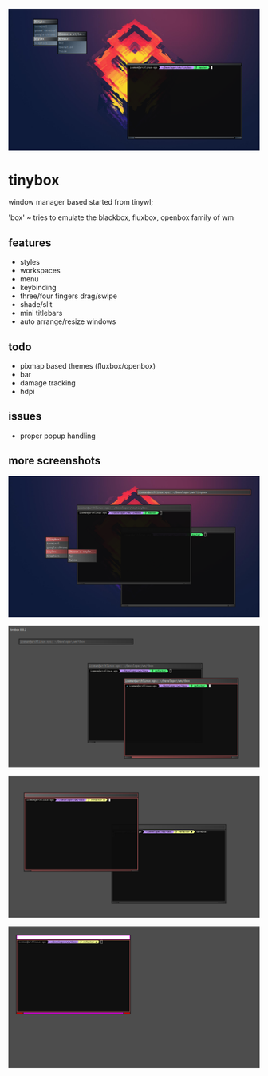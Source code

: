 ![Latest Screenshot](https://github.com/icedman/tinybox/raw/master/screenshots/Screenshot%20from%202020-05-23%2018-38-03.png)

# tinybox

window manager based started from tinywl;

'box' ~ tries to emulate the blackbox, fluxbox, openbox family of wm

## features

* styles
* workspaces
* menu
* keybinding
* three/four fingers drag/swipe
* shade/slit
* mini titlebars
* auto arrange/resize windows

## todo

* pixmap based themes (fluxbox/openbox)
* bar
* damage tracking
* hdpi
## issues

* proper popup handling


## more screenshots

![Menu Added ](https://raw.githubusercontent.com/icedman/tinybox/master/screenshots/Screenshot%20from%202020-05-20%2023-29-45.png)

![Early days](https://github.com/icedman/tinybox/blob/master/screenshots/Screenshot%20from%202020-05-13%2016-48-51.png)

![More](https://github.com/icedman/tinybox/raw/master/screenshots/Screenshot%20from%202020-05-13%2014-11-04.png)

![First boxes](https://raw.githubusercontent.com/icedman/tinybox/master/screenshots/Screenshot%20from%202020-05-13%2013-48-31.png)


